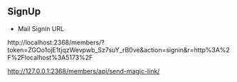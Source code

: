 ## SignUp

- Mail Signin URL

http://localhost:2368/members/?token=ZGOo1ojE1tjqzWevpwb_Sz7suY_rB0ve&action=signin&r=http%3A%2F%2Flocalhost%3A5173%2F


http://127.0.0.1:2368/members/api/send-magic-link/

